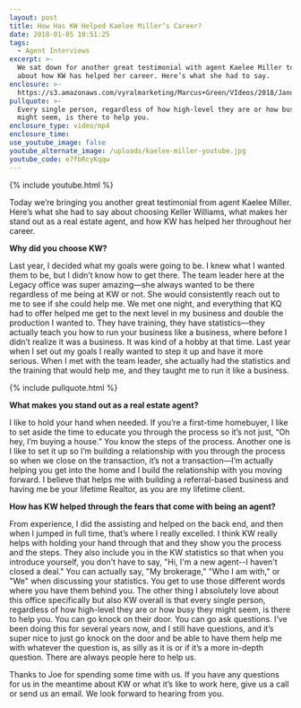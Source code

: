 ```yaml
---
layout: post
title: How Has KW Helped Kaelee Miller’s Career?
date: 2018-01-05 10:51:25
tags:
  - Agent Interviews
excerpt: >-
  We sat down for another great testimonial with agent Kaelee Miller to talk
  about how KW has helped her career. Here’s what she had to say.
enclosure: >-
  https://s3.amazonaws.com/vyralmarketing/Marcus+Green/VIdeos/2018/January/Northern+Utah+Real+Estate+Coaching-+How+Has+KW+Helped+Kaelee+Millers+Career%253F.mp4
pullquote: >-
  Every single person, regardless of how high-level they are or how busy they
  might seem, is there to help you.
enclosure_type: video/mp4
enclosure_time:
use_youtube_image: false
youtube_alternate_image: /uploads/kaelee-miller-youtube.jpg
youtube_code: e7fbRcyKqqw
---
```



{% include youtube.html %}

Today we’re bringing you another great testimonial from agent Kaelee Miller. Here’s what she had to say about choosing Keller Williams, what makes her stand out as a real estate agent, and how KW has helped her throughout her career.

**Why did you choose KW?**

Last year, I decided what my goals were going to be. I knew what I wanted them to be, but I didn’t know how to get there. The team leader here at the Legacy office was super amazing—she always wanted to be there regardless of me being at KW or not. She would consistently reach out to me to see if she could help me. We met one night, and everything that KQ had to offer helped me get to the next level in my business and double the production I wanted to. They have training, they have statistics—they actually teach you how to run your business like a business, where before I didn’t realize it was a business. It was kind of a hobby at that time. Last year when I set out my goals I really wanted to step it up and have it more serious. When I met with the team leader, she actually had the statistics and the training that would help me, and they taught me to run it like a business.

{% include pullquote.html %}

**What makes you stand out as a real estate agent?**

I like to hold your hand when needed. If you’re a first-time homebuyer, I like to set aside the time to educate you through the process so it’s not just, “Oh hey, I’m buying a house.” You know the steps of the process. Another one is I like to set it up so I’m building a relationship with you through the process so when we close on the transaction, it’s not a transaction—I’m actually helping you get into the home and I build the relationship with you moving forward. I believe that helps me with building a referral-based business and having me be your lifetime Realtor, as you are my lifetime client.

**How has KW helped through the fears that come with being an agent?**

From experience, I did the assisting and helped on the back end, and then when I jumped in full time, that’s where I really excelled. I think KW really helps with holding your hand through that and they show you the process and the steps. They also include you in the KW statistics so that when you introduce yourself, you don't have to say, "Hi, I'm a new agent--I haven't closed a deal." You can actually say, "My brokerage," "Who I am with," or "We" when discussing your statistics. You get to use those different words where you have them behind you. The other thing I absolutely love about this office specifically but also KW overall is that every single person, regardless of how high-level they are or how busy they might seem, is there to help you. You can go knock on their door. You can go ask questions. I’ve been doing this for several years now, and I still have questions, and it’s super nice to just go knock on the door and be able to have them help me with whatever the question is, as silly as it is or if it’s a more in-depth question. There are always people here to help us.

Thanks to Joe for spending some time with us. If you have any questions for us in the meantime about KW or what it’s like to work here, give us a call or send us an email. We look forward to hearing from you.